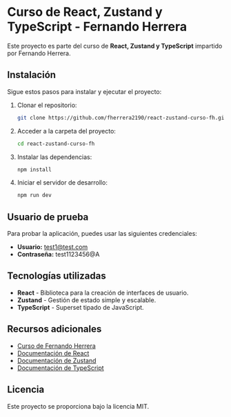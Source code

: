 # Curso de React, Zustand y TypeScript - Fernando Herrera

Este proyecto es parte del curso de **React, Zustand y TypeScript** impartido por Fernando Herrera.

## Instalación

Sigue estos pasos para instalar y ejecutar el proyecto:

1. Clonar el repositorio:
   ```bash
   git clone https://github.com/fherrera2190/react-zustand-curso-fh.git
   ```
2. Acceder a la carpeta del proyecto:
   ```bash
   cd react-zustand-curso-fh
   ```
3. Instalar las dependencias:
   ```bash
   npm install
   ```
4. Iniciar el servidor de desarrollo:
   ```bash
   npm run dev
   ```

## Usuario de prueba

Para probar la aplicación, puedes usar las siguientes credenciales:

- **Usuario:** test1@test.com  
- **Contraseña:** test1123456@A  

## Tecnologías utilizadas

- **React** - Biblioteca para la creación de interfaces de usuario.
- **Zustand** - Gestión de estado simple y escalable.
- **TypeScript** - Superset tipado de JavaScript.

## Recursos adicionales

- [Curso de Fernando Herrera](https://fernando-herrera.com)
- [Documentación de React](https://react.dev/)
- [Documentación de Zustand](https://docs.pmnd.rs/zustand/getting-started/introduction)
- [Documentación de TypeScript](https://www.typescriptlang.org/)

## Licencia

Este proyecto se proporciona bajo la licencia MIT.

